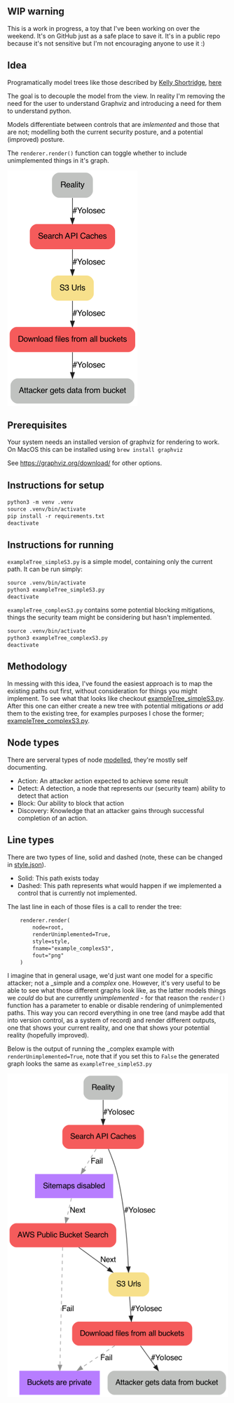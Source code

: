 ## WIP warning
This is a work in progress, a toy that I've been working on over the weekend. It's on GitHub just as a safe place to save it. It's in a public repo because it's not sensitive but I'm not encouraging anyone to use it :)

## Idea
Programatically model trees like those described by [Kelly Shortridge](https://twitter.com/swagitda_), [here](https://swagitda.com/blog/posts/security-decision-trees-with-graphviz/)

The goal is to decouple the model from the view. In reality I'm removing the need for the user to understand Graphviz and introducing a need for them to understand python.

Models differentiate between controls that are *imlemented* and those that are not; modelling both the current security posture, and a potential (improved) posture.

The `renderer.render()` function can toggle whether to include unimplemented things in it's graph.

![PNG image showing graph created by exampleTree_simpleS3.py](images/example_simpleS3.png?raw=true "Simple S3")


## Prerequisites
Your system needs an installed version of graphviz for rendering to work.
On MacOS this can be installed using `brew install graphviz`

See https://graphviz.org/download/ for other options.

## Instructions for setup
```
python3 -m venv .venv
source .venv/bin/activate
pip install -r requirements.txt
deactivate
```

## Instructions for running
`exampleTree_simpleS3.py` is a simple model, containing only the current path. It can be run simply:
```
source .venv/bin/activate
python3 exampleTree_simpleS3.py
deactivate
```

`exampleTree_complexS3.py` contains some potential blocking mitigations, things the security team might be considering but hasn't implemented.
```
source .venv/bin/activate
python3 exampleTree_complexS3.py
deactivate
```

## Methodology
In messing with this idea, I've found the easiest approach is to map the existing paths out first, without consideration for things you might implement. To see what that looks like checkout [exampleTree_simpleS3.py](exampleTree_simpleS3.py). After this one can either create a new tree with potential mitigations _or_ add them to the existing tree, for examples purposes I chose the former; [exampleTree_complexS3.py](exampleTree_complexS3.py).

## Node types
There are serveral types of node [modelled](models.py), they're mostly self documenting.
* Action: An attacker action expected to achieve some result
* Detect: A detection, a node that represents our (security team) ability to detect that action
* Block: Our ability to block that action
* Discovery: Knowledge that an attacker gains through successful completion of an action.

## Line types
There are two types of line, solid and dashed (note, these can be changed in [style.json](style.json)). 
* Solid: This path exists today
* Dashed: This path represents what would happen if we implemented a control that is currently not implemented.

The last line in each of those files is a call to render the tree:
```
    renderer.render(
        node=root,
        renderUnimplemented=True,
        style=style,
        fname="example_complexS3",
        fout="png"
    )
```

I imagine that in general usage, we'd just want one model for a specific attacker; not a _simple and a _complex_ one. However, it's very useful to be able to see what those different graphs look like, as the latter models things we _could_ do but are currently *unimplemented* - for that reason the `render()` function has a parameter to enable or disable rendering of unimplemented paths. This way you can record everything in one tree (and maybe add that into version control, as a system of record) and render different outputs, one that shows your current reality, and one that shows your potential reality (hopefully improved).

Below is the output of running the _complex example with `renderUnimplemented=True`, note that if you set this to `False` the generated graph looks the same as `exampleTree_simpleS3.py`

![PNG image showing graph created by exampleTree_complexS3.py](images/example_complexS3.png?raw=true "Complex S3")
 
